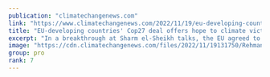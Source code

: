 ```yaml
---
publication: "climatechangenews.com"
link: "https://www.climatechangenews.com/2022/11/19/eu-developing-countries-cop27-deal-offers-hope-to-climate-victims/"
title: "EU-developing countries' Cop27 deal offers hope to climate victims"
excerpt: "In a breakthrough at Sharm el-Sheikh talks, the EU agreed to back a dedicated fund for climate-related loss and damage"
image: "https://cdn.climatechangenews.com/files/2022/11/19131750/Rehman-Munir.png"
group: pro
rank: 7
---
```

